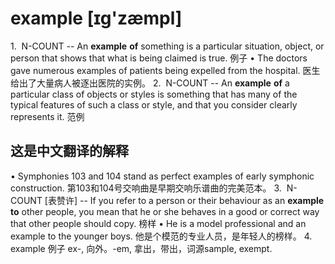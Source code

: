 # example [ɪg'zæmpl]
1. 
N-COUNT -- An <b>example</b> <b>of</b> something is a particular situation, object, or person that shows that what is being claimed is true. 例子
•  The doctors gave numerous examples of patients being expelled from the hospital.
医生给出了大量病人被逐出医院的实例。
2. 
N-COUNT -- An <b>example</b> <b>of</b> a particular class of objects or styles is something that has many of the typical features of such a class or style, and that you consider clearly represents it. 范例
## 这是中文翻译的解释
•  Symphonies 103 and 104 stand as perfect examples of early symphonic construction.
第103和104号交响曲是早期交响乐谱曲的完美范本。
3. 
N-COUNT [表赞许] -- If you refer to a person or their behaviour as an <b>example</b> <b>to</b> other people, you mean that he or she behaves in a good or correct way that other people should copy. 榜样
•  He is a model professional and an example to the younger boys.
他是个模范的专业人员，是年轻人的榜样。
4.
example 例子
ex-, 向外。-em, 拿出，带出，词源sample, exempt.
